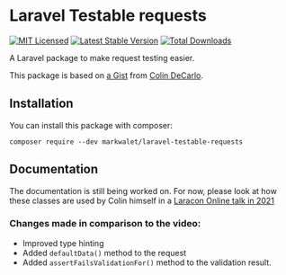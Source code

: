 # Laravel Testable requests

[![MIT Licensed](https://img.shields.io/badge/license-MIT-brightgreen.svg?style=flat-square)](LICENSE.md)
[![Latest Stable Version](https://poser.pugx.org/markwalet/laravel-testable-requests/v/stable)](https://packagist.org/packages/markwalet/laravel-git-state)
[![Total Downloads](https://poser.pugx.org/markwalet/laravel-testable-requests/downloads)](https://packagist.org/packages/markwalet/laravel-git-state)

A Laravel package to make request testing easier.

This package is based on [a Gist](https://gist.github.com/colindecarlo/9ba9bd6524127fee7580ae66c6d4709d) from [Colin DeCarlo](https://github.com/colindecarlo).

## Installation
You can install this package with composer:

```shell
composer require --dev markwalet/laravel-testable-requests
```

## Documentation

The documentation is still being worked on. For now, please look at how these classes are used by Colin himself in a [Laracon Online talk in 2021](https://youtu.be/mC-MbQSHWec)

### Changes made in comparison to the video:
- Improved type hinting
- Added `defaultData()` method to the request
- Added `assertFailsValidationFor()` method to the validation result.
